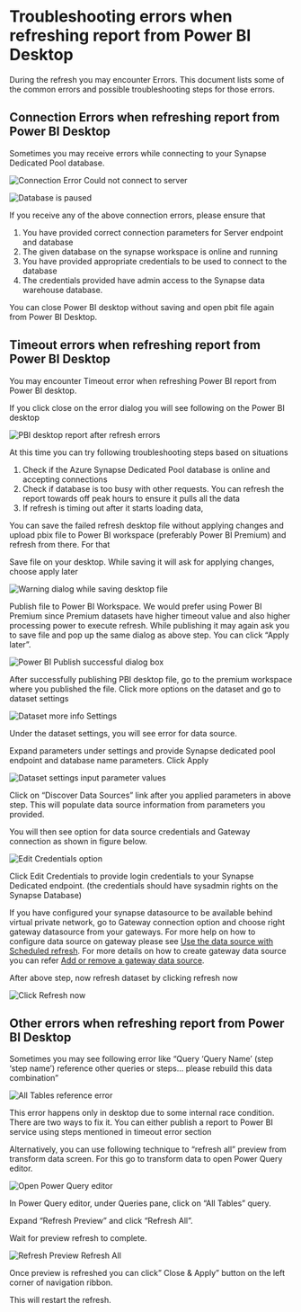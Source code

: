 # Troubleshooting errors when refreshing report from Power BI Desktop

During the refresh you may encounter Errors. This document lists some of the common errors and possible troubleshooting steps for those errors.

## Connection Errors when refreshing report from Power BI Desktop

Sometimes you may receive errors while connecting to your Synapse Dedicated Pool database.

![Connection Error Could not connect to server](./img/Connection-Error-Could-not-connect-to-server.png "Connection Error Could not connect to server")

![Database is paused](./img/Database-is-paused.png "Database is paused")

If you receive any of the above connection errors, please ensure that

1. You have provided correct connection parameters for Server endpoint and database
2. The given database on the synapse workspace is online and running
3. You have provided appropriate credentials to be used to connect to the database
4. The credentials provided have admin access to the Synapse data warehouse database.

You can close Power BI desktop without saving and open pbit file again from Power BI Desktop.

## Timeout errors when refreshing report from Power BI Desktop

You may encounter Timeout error when refreshing Power BI report from Power BI desktop. 

If you click close on the error dialog you will see following on the Power BI desktop 

![PBI desktop report after refresh errors](./img/PBI-desktop-report-after-refresh-errors.png "PBI desktop report after refresh errors")

At this time you can try following troubleshooting steps based on situations
1. Check if the Azure Synapse Dedicated Pool database is online and accepting connections
2. Check if database is too busy with other requests. You can refresh the report towards off peak hours to ensure it pulls all the data
3. If refresh is timing out after it starts loading data, 

You can save the failed refresh desktop file without applying changes and upload pbix file to Power BI workspace (preferably Power BI Premium) and refresh from there. For that

Save file on your desktop. While saving it will ask for applying changes, choose apply later

![Warning dialog while saving desktop file](./img/Warning-dialog-while-saving-desktop-file.png "Warning dialog while saving desktop file")

Publish file to Power BI Workspace. We would prefer using Power BI Premium since Premium datasets have higher timeout value and also higher processing power to execute refresh. While publishing it may again ask you to save file and pop up the same dialog as above step. You can click “Apply later”.

![Power BI Publish successful dialog box](./img/Power-BI-Publish-successful-dialog-box.png "Power BI Publish successful dialog box")

After successfully publishing PBI desktop file, go to the premium workspace where you published the file. Click more options on the dataset and go to dataset settings 

![Dataset more info Settings](./img/Dataset-more-info-Settings.png "Dataset more info Settings")

Under the dataset settings, you will see error for data source. 

Expand parameters under settings and provide Synapse dedicated pool endpoint and database name parameters. Click Apply

![Dataset settings input parameter values](./img/Dataset-settings-input-parameter-values.png "Dataset settings input parameter values")

Click on “Discover Data Sources” link after you applied parameters in above step. This will populate data source information from parameters you provided.

You will then see option for data source credentials and Gateway connection as shown in figure below. 

![Edit Credentials option](./img/Edit-Credentials-option.png "Edit Credentials option")

Click Edit Credentials to provide login credentials to your Synapse Dedicated endpoint. (the credentials should have sysadmin rights on the Synapse Database)

If you have configured your synapse datasource to be available behind virtual private network, go to Gateway connection option and choose right gateway datasource from your gateways.  For more help on how to configure data source on gateway please see [Use the data source with Scheduled refresh](https://docs.microsoft.com/en-us/power-bi/connect-data/service-gateway-enterprise-manage-sql#use-the-data-source-with-scheduled-refresh "Use the data source with Scheduled refresh"). For more details on how to create gateway data source you can refer [Add or remove a gateway data source](https://docs.microsoft.com/power-bi/connect-data/service-gateway-data-sources "Add or remove a gateway data source").

After above step, now refresh dataset by clicking refresh now

![Click Refresh now](./img/Click-Refresh-now.png "Click Refresh now")

## Other errors when refreshing report from Power BI Desktop

Sometimes you may see following error like “Query ‘Query Name’ (step ‘step name’) reference other queries or steps… please rebuild this data combination”

![All Tables reference error](./img/All-Tables-reference-error.png "All Tables reference error")

This error happens only in desktop due to some internal race condition. There are two ways to fix it. You can either publish a report to Power BI service using steps mentioned in timeout error section

Alternatively, you can use following technique to “refresh all” preview from transform data screen. For this go to transform data to open Power Query editor. 

![Open Power Query editor](./img/Open-Power-Query-editor.png "Open Power Query editor")

In Power Query editor, under Queries pane, click on “All Tables” query.

Expand “Refresh Preview” and click “Refresh All”.

Wait for preview refresh to complete.

![Refresh Preview Refresh All](./img/Refresh-Preview-Refresh-All.png "Refresh Preview Refresh All")

Once preview is refreshed you can click” Close & Apply” button on the left corner of navigation ribbon. 

This will restart the refresh.
